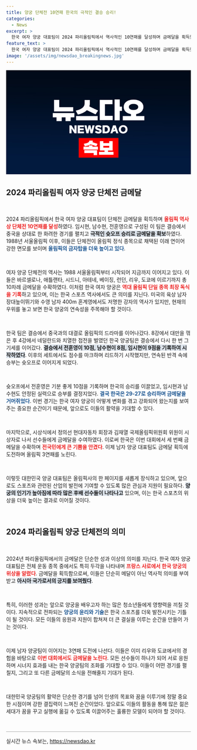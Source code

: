 ```yaml
---
title: 양궁 단체전 10연패 한국의 극적인 결승 승리!
categories:
  - News
excerpt: >
  한국 여자 양궁 대표팀이 2024 파리올림픽에서 역사적인 10연패를 달성하며 금메달을 획득했습니다. 이들은 중국을 제치고 슛오프까지 가는 접전에 승리, 올림픽 단체전 금메달 독식을 이어갔습니다. 남자 양궁도 3연패 도전에 나섭니다!
feature_text: >
  한국 여자 양궁 대표팀이 2024 파리올림픽에서 역사적인 10연패를 달성하며 금메달을 획득했습니다. 이들은 중국을 제치고 슛오프까지 가는 접전에 승리, 올림픽 단체전 금메달 독식을 이어갔습니다. 남자 양궁도 3연패 도전에 나섭니다!
image: '/assets/img/newsdao_breakingnews.jpg'
---
```


<p><img src="/assets/img/newsdao_breakingnews.jpg" alt="bookingtag 속보" /></p>

<h2 data-ke-size="size26">2024 파리올림픽 여자 양궁 단체전 금메달</h2>

<p data-ke-size="size16">&nbsp;</p>

<p>2024 파리올림픽에서 한국 여자 양궁 대표팀이 단체전 금메달을 획득하며 <b><span style="color: #ee2323;">올림픽 역사상 단체전 10연패를 달성</span></b>하였다. 임시현, 남수현, 전훈영으로 구성된 이 팀은 결승에서 중국을 상대로 한 화려한 경기를 펼치고 <b><span style="background-color: #21538527;">극적인 슛오프 승리로 금메달을 확보</span></b>하였다. 1988년 서울올림픽 이후, 이들은 단체전이 올림픽 정식 종목으로 채택된 이래 연이어 강한 면모를 보이며 <b><span style="color: #1a5490;">올림픽의 금자탑을 더욱 높이고 있다</span></b>.</p>

<p data-ke-size="size16">&nbsp;</p>

<p>여자 양궁 단체전의 역사는 1988 서울올림픽부터 시작되어 지금까지 이어지고 있다. 이들은 바르셀로나, 애틀랜타, 시드니, 아테네, 베이징, 런던, 리우, 도쿄에 이르기까지 총 10차례 금메달을 수확하였다. 이처럼 한국 여자 양궁은 <b><span style="color: #ee2323;">역대 올림픽 단일 종목 최장 독식을 기록</span></b>하고 있으며, 이는 한국 스포츠 역사에서도 큰 의미를 지닌다. 미국의 육상 남자 장대높이뛰기와 수영 남자 400m 혼계영에서도 저명한 강자의 역사가 있지만, 현재의 우위를 놓고 보면 한국 양궁의 연속성을 주목해야 할 것이다.</p>

<p data-ke-size="size16">&nbsp;</p>

<p>한국 팀은 결승에서 중국과의 대결로 올림픽의 드라마를 이어나갔다. 8강에서 대만을 꺾은 후 4강에서 네덜란드와 치열한 접전을 벌였던 한국 양궁팀은 결승에서 다시 한 번 그 기세를 이어갔다. <b><span style="background-color: #21538527;">결승에서 전훈영이 10점, 남수현이 8점, 임시현이 9점을 기록하여 시작하였다</span></b>. 이후의 세트에서도 점수를 마크하며 리드하기 시작했지만, 연속된 반격 속에 승부는 슛오프로 이어지게 되었다.</p>

<p data-ke-size="size16">&nbsp;</p>

<p>슛오프에서 전훈영은 기분 좋게 10점을 기록하며 한국의 승리를 이끌었고, 임시현과 남수현도 안정된 실력으로 승부를 결정지었다. <b><span style="color: #1a5490;">결국 한국은 29-27로 승리하며 금메달을 거머쥐었다</span></b>. 이번 경기는 한국 여자 양궁이 어떻게 변화를 겪고 강화되어 왔는지를 보여주는 중요한 순간이기 때문에, 앞으로도 이들의 활약을 기대할 수 있다.</p>

<p data-ke-size="size16">&nbsp;</p>

<p>마지막으로, 시상식에서 정의선 현대자동차 회장과 김재열 국제올림픽위원회 위원이 시상자로 나서 선수들에게 금메달을 수여하였다. 이로써 한국은 이번 대회에서 세 번째 금메달을 수확하며 <b><span style="color: #ee2323;">전국민에게 큰 기쁨을 안겼다</span></b>. 이제 남자 양궁 대표팀도 금메달 획득에 도전하며 올림픽 3연패를 노린다. </p>

<p data-ke-size="size16">&nbsp;</p>

<p>이렇듯 대한민국 양궁 대표팀은 올림픽사의 한 페이지를 새롭게 장식하고 있으며, 앞으로도 스포츠와 관련된 산업의 발전에 기여할 수 있도록 많은 관심과 지원이 필요하다. <b><span style="background-color: #21538527;">양궁의 인기가 높아짐에 따라 많은 후배 선수들이 나타나고</span></b> 있으며, 이는 한국 스포츠의 위상을 더욱 높이는 결과로 이어질 것이다. </p>

<p data-ke-size="size16">&nbsp;</p>

<h2 data-ke-size="size26">2024 파리올림픽 양궁 단체전의 의미</h2>

<p data-ke-size="size16">&nbsp;</p>

<p>2024년 파리올림픽에서의 금메달은 단순한 성과 이상의 의미를 지닌다. 한국 여자 양궁 대표팀은 전체 운동 종목 중에서도 특히 두각을 나타내며 <b><span style="color: #ee2323;">프랑스 사로에서 한국 양궁의 위상을 알렸다</span></b>. 금메달을 획득함으로써, 이들은 단순히 메달이 아닌 역사적 의미를 부여받고 <b><span style="background-color: #21538527;">아시아 국가로서의 긍지를 보여줬다</span></b>. </p>

<p data-ke-size="size16">&nbsp;</p>

<p>특히, 이러한 성과는 앞으로 양궁을 배우고자 하는 많은 청소년들에게 영향력을 끼칠 것이다. 지속적으로 전파되는 <b><span style="color: #1a5490;">양궁의 윤리와 기술</span></b>은 한국 스포츠를 더욱 발전시키는 기틀이 될 것이다. 모든 이들의 응원과 지원이 합쳐져 더 큰 결실을 이루는 순간을 만들어 가는 것이다.</p>

<p data-ke-size="size16">&nbsp;</p>

<p>이제 남자 양궁팀이 이어지는 3연패 도전에 나선다. 이들은 이미 리우와 도쿄에서의 경험을 바탕으로 <b><span style="color: #ee2323;">이번 대회에서도 금메달을 노린다</span></b>. 모든 선수들이 하나가 되어 서로 응원하며 시너지 효과를 내는 한국 양궁팀의 조화를 기대할 수 있다. 이들이 어떤 경기를 펼칠지, 그리고 또 다른 금메달의 소식을 전해줄지 기대가 된다. </p>

<p data-ke-size="size16">&nbsp;</p>

<p>대한민국 양궁팀의 활약은 단순한 경기를 넘어 인생의 목표와 꿈을 이루기에 정말 중요한 시점이며 강한 결집력이 느껴진 순간이었다. 앞으로도 이들의 활동을 통해 많은 젊은 세대가 꿈을 꾸고 실행에 옮길 수 있도록 이끌어주는 훌륭한 모델이 되어야 할 것이다. </p>

<p data-ke-size="size16">&nbsp;</p>

<hr style="height:2px; border:none; color:#ccc; background-color:#ccc;">
실시간 뉴스 속보는, <a href="https://newsdao.kr" rel="dofollow">https://newsdao.kr</a>


